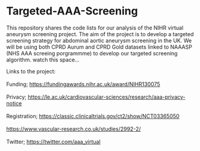 # Targeted-AAA-Screening

This repository shares the code lists for our analysis of the NIHR virtual aneurysm screening project. The aim of the project is to develop a targeted screening strategy for abdominal aortic aneurysm screening in the UK.
We will be using both CPRD Aurum and CPRD Gold datasets linked to NAAASP (NHS AAA screeing porgrammme) to develop our targeted screening algorithm. 
watch this space...

Links to the project: <br>  
Funding; https://fundingawards.nihr.ac.uk/award/NIHR130075 <br>  
Privacy; https://le.ac.uk/cardiovascular-sciences/research/aaa-privacy-notice <br>  
Registration; https://classic.clinicaltrials.gov/ct2/show/NCT03365050 <br>  
https://www.vascular-research.co.uk/studies/2992-2/ <br>  
Twitter; https://twitter.com/aaa_virtual  <br>  
